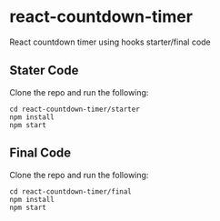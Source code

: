 # react-countdown-timer
React countdown timer using hooks starter/final code 

## Stater Code

Clone the repo and run the following:

```
cd react-countdown-timer/starter
npm install
npm start
```

## Final Code

Clone the repo and run the following:

```
cd react-countdown-timer/final
npm install
npm start
```




